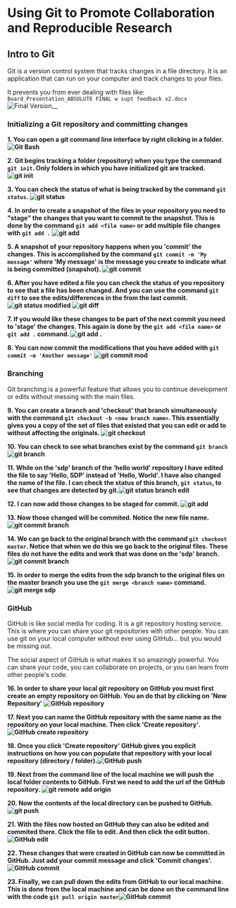 # Using Git to Promote Collaboration and Reproducible Research
## Intro to Git
Git is a version control system that tracks changes in a file directory.  It is an application that can run on your computer and track changes to your files. 

It prevents you from ever dealing with files like: `Board_Presentation_ABSOLUTE FINAL w supt feedback v2.docx` ![Final Version](img/00_final_version.png)__

### Initializing a Git repository and committing changes
__1. You can open a git command line interface by right clicking in a folder. ![Git Bash](https://github.com/nathant23/hello-world/blob/master/img/01_start_Git_Bash.png)__

__2. Git begins tracking a folder (repository) when you type the command `git init`. Only folders in which you have initialized git are tracked. ![git init](https://github.com/nathant23/hello-world/blob/master/img/02_git_init.png)__

__3. You can check the status of what is being tracked by the command `git status`. ![git status](https://github.com/nathant23/hello-world/blob/master/img/03_git_status.png)__

__4. In order to create a snapshot of the files in your repository you need to "stage" the changes that you want to commit to the snapshot.  This is done by the command `git add <file name>` or add multiple file changes with `git add .` ![git add](https://github.com/nathant23/hello-world/blob/master/img/04_git_add_and_status.png)__

__5. A snapshot of your repository happens when you 'commit' the changes.  This is accomplished by the command `git commit -m 'My message'` where 'My message' is the message you create to indicate what is being committed (snapshot). ![git commit](https://github.com/nathant23/hello-world/blob/master/img/05_git_commit.png)__

__6. After you have edited a file you can check the status of you repository to see that a file has been changed. And you can use the command `git diff` to see the edits/differences in the from the last commit.![git status modified](https://github.com/nathant23/hello-world/blob/master/img/06_git_status_modified.png)
![git diff](https://github.com/nathant23/hello-world/blob/master/img/06a_git_diff.png)__

__7. If you would like these changes to be part of the next commit you need to 'stage' the changes.  This again is done by the `git add <file name>` or `git add .` command. ![git add .](https://github.com/nathant23/hello-world/blob/master/img/07_git_add_..png)__

__8. You can now commit the modifications that you have added with `git commit -m 'Another message'` ![git commit mod](https://github.com/nathant23/hello-world/blob/master/img/08_git_commit_modification.png)__

### Branching
Git branching is a powerful feature that allows you to continue development or edits without messing with the main files.

__9. You can create a branch and 'checkout' that branch simultaneously with the command `git checkout -b <new branch name>`.  This essentially gives you a copy of the set of files that existed that you can edit or add to without affecting the originals. ![git checkout](https://github.com/nathant23/hello-world/blob/master/img/09_git_checkout.png)__

__10. You can check to see what branches exist by the command `git branch` ![git branch](https://github.com/nathant23/hello-world/blob/master/img/10_git_branch.png)__

 
__11. While on the 'sdp' branch of the 'hello world' repository I have edited the file to say 'Hello, SDP' instead of 'Hello, World'.  I have also changed the name of the file. I can check the status of this branch, `git status`, to see that changes are detected by git.![git status branch edit](https://github.com/nathant23/hello-world/blob/master/img/11_git_status_delete.png)__

__12. I can now add those changes to be staged for commit. ![git add](https://github.com/nathant23/hello-world/blob/master/img/12_git_add.png)__

__13. Now those changed will be commited. Notice the new file name. ![git commit branch](https://github.com/nathant23/hello-world/blob/master/img/13_git_commit_branch.png)__

__14. We can go back to the original branch with the command `git checkout master`.  Notice that when we do this we go back to the original files.  These files do not have the edits and work that was done on the 'sdp' branch. ![git commit branch](https://github.com/nathant23/hello-world/blob/master/img/14_git_checkout_master.png)__

__15. In order to merge the edits from the sdp branch to the original files on the master branch you use the `git merge <branch name>` command.![git merge sdp](https://github.com/nathant23/hello-world/blob/master/img/15_git_merge_sdp.png)__


### GitHub
GitHub is like social media for coding.  It is a git repository hosting service.  This is where you can share your git repositories with other people.  You can use git on your local computer without ever using GitHub... but you would be missing out.

The social aspect of GitHub is what makes it so amazingly powerful.  You can share your code, you can collaborate on projects, or you can learn from other people's code.  

__16. In order to share your local git repository on GitHub you must first create an empty repository on GitHub. You an do that by clicking on 'New Repository' ![GitHub repository](https://github.com/nathant23/hello-world/blob/master/img/16_new_repository.png)__

__17. Next you can name the GitHub repository with the same name as the repository on your local machine.  Then click 'Create repository'. ![GitHub create repository](https://github.com/nathant23/hello-world/blob/master/img/17_create_repository.png)__

__18. Once you click 'Create repository' GitHub gives you explicit instructions on how you can populate that repository with your local repository (directory / folder).![GitHub push](https://github.com/nathant23/hello-world/blob/master/img/18_github_push.png)__

__19. Next from the command line of the local machine we will push the local folder contents to GitHub.  First we need to add the url of the GitHub repository. ![git remote add origin](https://github.com/nathant23/hello-world/blob/master/img/19_git_remote_add_origin.png)__

__20. Now the contents of the local directory can be pushed to GitHub. ![git push](https://github.com/nathant23/hello-world/blob/master/img/20_git_push.png)__

__21. With the files now hosted on GitHub they can also be edited and commited there. Click the file to edit.  And then click the edit button. ![GitHub edit](https://github.com/nathant23/hello-world/blob/master/img/21_github_edit.png)__

__22. These changes that were created in GitHub can now be committed in GitHub.  Just add your commit message and click 'Commit changes'. ![GitHub commit](https://github.com/nathant23/hello-world/blob/master/img/22_github_commit.png)__

__23. Finally, we can pull down the edits from GitHub to our local machine.  This is done from the local machine and can be done on the command line with the code `git pull origin master`![GitHub commit](https://github.com/nathant23/hello-world/blob/master/img/23_git_pull_origin_master.png)__
